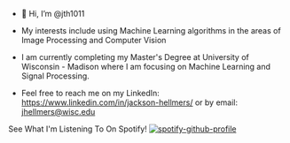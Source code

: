 - 👋 Hi, I’m @jth1011

- My interests include using Machine Learning algorithms in the areas of Image Processing and Computer Vision
- I am currently completing my Master's Degree at University of Wisconsin - Madison where I am focusing on Machine Learning and Signal Processing.

- Feel free to reach me on my LinkedIn: https://www.linkedin.com/in/jackson-hellmers/
                           or by email: jhellmers@wisc.edu
                           
See What I'm Listening To On Spotify!
[![spotify-github-profile](https://spotify-github-profile.vercel.app/api/view?uid=x19pseni1c7n0yt3ep7cyh63k&cover_image=true&theme=novatorem&bar_color=ff0000&bar_color_cover=false)](https://github.com/kittinan/spotify-github-profile)

<!---
jth1011/jth1011 is a ✨ special ✨ repository because its `README.md` (this file) appears on your GitHub profile.
You can click the Preview link to take a look at your changes.
--->
